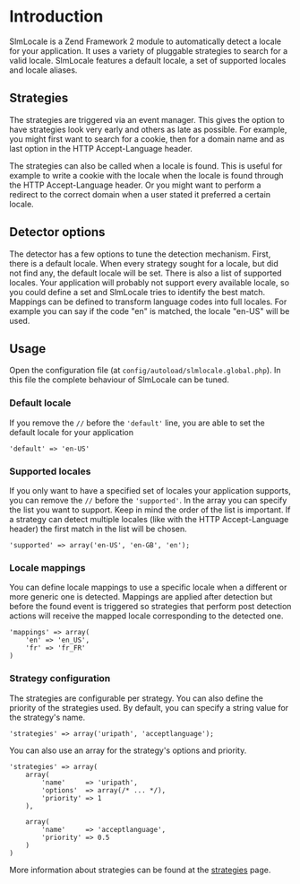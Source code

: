 Introduction
===
SlmLocale is a Zend Framework 2 module to automatically detect a locale for your application. It uses a variety of pluggable strategies to search for a valid locale. SlmLocale features a default locale, a set of supported locales and locale aliases.

Strategies
---
The strategies are triggered via an event manager. This gives the option to have strategies look very early and others as late as possible. For example, you might first want to search for a cookie, then for a domain name and as last option in the HTTP Accept-Language header.

The strategies can also be called when a locale is found. This is useful for example to write a cookie with the locale when the locale is found through the HTTP Accept-Language header. Or you might want to perform a redirect to the correct domain when a user stated it preferred a certain locale.

Detector options
---
The detector has a few options to tune the detection mechanism. First, there is a default locale. When every strategy sought for a locale, but did not find any, the default locale will be set. There is also a list of supported locales. Your application will probably not support every available locale, so you could define a set and SlmLocale tries to identify the best match. Mappings can be defined to transform language codes into full locales. For example you can say if the code "en" is matched, the locale "en-US" will be used.

Usage
---
Open the configuration file (at `config/autoload/slmlocale.global.php`). In this file the complete behaviour of SlmLocale can be tuned.

### Default locale
If you remove the `//` before the `'default'` line, you are able to set the default locale for your application

    'default' => 'en-US'

### Supported locales
If you only want to have a specified set of locales your application supports, you can remove the `//` before the `'supported'`. In the array you can specify the list you want to support. Keep in mind the order of the list is important. If a strategy can detect multiple locales (like with the HTTP Accept-Language header) the first match in the list will be chosen.

    'supported' => array('en-US', 'en-GB', 'en');

### Locale mappings
You can define locale mappings to use a specific locale when a different or more generic one is detected. Mappings are applied after detection but before the found event is triggered so strategies that perform post detection actions will receive the mapped locale corresponding to the detected one.

    'mappings' => array(
        'en' => 'en_US',
        'fr' => 'fr_FR'
    )

### Strategy configuration
The strategies are configurable per strategy. You can also define the priority of the strategies used. By default, you can specify a string value for the strategy's name.

    'strategies' => array('uripath', 'acceptlanguage');

You can also use an array for the strategy's options and priority.

    'strategies' => array(
        array(
            'name'     => 'uripath',
            'options'  => array(/* ... */),
            'priority' => 1
        ),

        array(
            'name'     => 'acceptlanguage',
            'priority' => 0.5
        )
    )

More information about strategies can be found at the [strategies](2.Strategies.md) page.